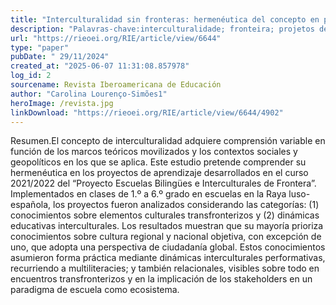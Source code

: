 ```yaml
---
title: "Interculturalidad sin fronteras: hermenéutica del concepto en proyectos de aprendizaje desarrollados en la Raya luso-española"
description: "Palavras-chave:interculturalidade; fronteira; projetos de aprendizagem; educação."
url: "https://rieoei.org/RIE/article/view/6644"
type: "paper"
pubDate: " 29/11/2024"
created_at: "2025-06-07 11:31:08.857978"
log_id: 2
sourcename: Revista Iberoamericana de Educación
author: "Carolina Lourenço-Simões1"
heroImage: /revista.jpg
linkDownload: "https://rieoei.org/RIE/article/view/6644/4902"
---
```


Resumen.El concepto de interculturalidad adquiere comprensión variable en función de los marcos teóricos movilizados y los contextos sociales y geopolíticos en los que se aplica. Este estudio pretende comprender su hermenéutica en los proyectos de aprendizaje desarrollados en el curso 2021/2022 del “Proyecto Escuelas Bilingües e Interculturales de Frontera”. Implementados en clases de 1.º a 6.º grado en escuelas en la Raya luso-española, los proyectos fueron analizados considerando las categorías: (1) conocimientos sobre elementos culturales transfronterizos y (2) dinámicas educativas interculturales. Los resultados muestran que su mayoría prioriza conocimientos sobre cultura regional y nacional objetiva, con excepción de uno, que adopta una perspectiva de ciudadanía global. Estos conocimientos asumieron forma práctica mediante dinámicas interculturales performativas, recurriendo a multiliteracies; y también relacionales, visibles sobre todo en encuentros transfronterizos y en la implicación de los stakeholders en un paradigma de escuela como ecosistema.
